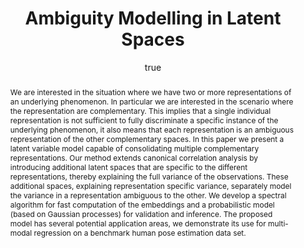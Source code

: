 ---
abstract: We are interested in the situation where we have two or more representations
  of an underlying phenomenon. In particular we are interested in the scenario where
  the representation are complementary. This implies that a single individual representation
  is not sufficient to fully discriminate a specific instance of the underlying phenomenon,
  it also means that each representation is an ambiguous representation of the other
  complementary spaces. In this paper we present a latent variable model capable of
  consolidating multiple complementary representations. Our method extends canonical
  correlation analysis by introducing additional latent spaces that are specific to
  the different representations, thereby explaining the full variance of the observations.
  These additional spaces, explaining representation specific variance, separately
  model the variance in a representation ambiguous to the other. We develop a spectral
  algorithm for fast computation of the embeddings and a probabilistic model (based
  on Gaussian processes) for validation and inference. The proposed model has several
  potential application areas, we demonstrate its use for multi-modal regression on
  a benchmark human pose estimation data set.
author:
- family: Lawrence
  given: Neil D.
  gscholar: r3SJcvoAAAAJ
  institute: University of Sheffield
  twitter: lawrennd
  url: http://inverseprobability.com
categories:
- Lawrence-mlmi08
day: '8'
errata: []
extras: []
group: ''
key: Lawrence-mlmi08
layout: talk
linkpdf: ftp://ftp.dcs.shef.ac.uk/home/neil/ncca_mlmi08.pdf
linkvideo: http://mmm.idiap.ch/pres-mlmi2008/results?query=//kleweldata/mlmi2008/2008-09-08_09h14
month: 9
published: 2008-09-08
section: pre
title: Ambiguity Modelling in Latent Spaces
venue: Machine Learning for Multimodal Interaction, Utrecht, The Netherlands
year: '2008'
---